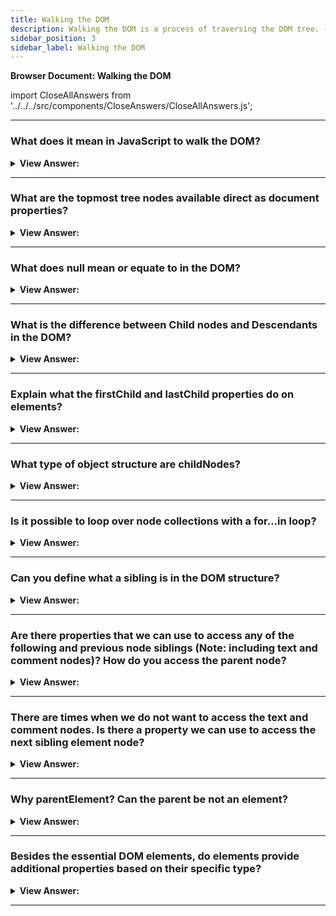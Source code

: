 ```yaml
---
title: Walking the DOM
description: Walking the DOM is a process of traversing the DOM tree. - JavaScript interview questions & answers
sidebar_position: 3
sidebar_label: Walking the DOM
---
```


**Browser Document: Walking the DOM**

import CloseAllAnswers from '../../../src/components/CloseAnswers/CloseAllAnswers.js';

<CloseAllAnswers />

---

### What does it mean in JavaScript to walk the DOM?

<details>
  <summary><strong>View Answer:</strong></summary>
  <div>
  <div><strong>Interview Response:</strong> We can do anything with elements and their contents thanks to the DOM, but first, we must locate the proper DOM object. This step-by-step procedure is known as walking the DOM. All DOM actions begin with the document object. This point is the primary "entry point" into DOM, and we can reach any node from it.
</div><br />
  <div><strong className="codeExample">Code Example:</strong><br /><br />

  <div></div>

```js
alert(document.documentElement); // alerts [object HTMLHtmlElement] <html> node
```

  </div>
  </div>
</details>

---

### What are the topmost tree nodes available direct as document properties?

<details>
  <summary><strong>View Answer:</strong></summary>
  <div>
  <div><strong>Interview Response:</strong> The topmost tree nodes are available directly as document properties, including the HTML, body, and head nodes document nodes.</div><br />
  <div><strong>Technical Response:</strong> The topmost tree nodes, including the HTML, body, and head nodes, are accessible as document properties right away. document.documentElement The uppermost document node is called an element. That is the DOM node for the &#8249;HTML&#8250; element. Another often used DOM component is the &#8249;body&#8250; element — document.body. The &#8249;head&#8250; tag is also known as document.head. Any node that extends beyond this point is a part of the body node.
  </div><br />
  <div><strong className="codeExample">Code Example:</strong><br /><br />

  <div></div>

```js
alert(document.documentElement); // alerts [object HTMLHtmlElement] <html> node
```

  </div>
  </div>
</details>

---

### What does null mean or equate to in the DOM?

<details>
  <summary><strong>View Answer:</strong></summary>
  <div>
  <div><strong>Interview Response:</strong> The null value in the DOM implies "doesn't exist" or "no such node". A script can't access an element that doesn't exist when it runs. If a script gets included within &#8249;head&#8250;, document.body is inaccessible since the browser has not yet read it.
</div><br />
  <div><strong className="codeExample">Code Example:</strong><br /><br />

  <div></div>

```html
<html>
  <head>
    <script>
      alert('From HEAD: ' + document.body); // null, there's no <body> yet
    </script>
  </head>

  <body>
    <script>
      alert('From BODY: ' + document.body); // HTMLBodyElement, now it exists
    </script>
  </body>
</html>
```

  </div>
  </div>
</details>

---

### What is the difference between Child nodes and Descendants in the DOM?

<details>
  <summary><strong>View Answer:</strong></summary>
  <div>
  <div><strong>Interview Response:</strong> A child node in the DOM is a direct child of the provided parent. Descendants include all components nested within the provided one, such as children and their children.
</div>
  </div>
</details>

---

### Explain what the firstChild and lastChild properties do on elements?

<details>
  <summary><strong>View Answer:</strong></summary>
  <div>
  <div><strong>Interview Response:</strong> The firstChild and lastChild element properties give fast access to a parent element's first and last children.</div><br />
  <div><strong>Technical Response:</strong> The first and last child element characteristics provide quick access to a parent element's first and last children. The firstChild and lastChild attributes are considered shorthand. The childNodes property may also get utilized to communicate with nodes using brackets. There is also a specific function elem.hasChildNodes() that we can determine whether or not there are any child nodes.
  </div><br />
  <div><strong className="codeExample">Code Example:</strong><br /><br />

  <div></div>

```js
elem.childNodes[0] === elem.firstChild; // true
elem.childNodes[elem.childNodes.length - 1] === elem.lastChild; // true
```

  </div>
  </div>
</details>

---

### What type of object structure are childNodes?

<details>
  <summary><strong>View Answer:</strong></summary>
  <div>
  <div><strong>Interview Response:</strong> Child nodes make up a structure like an Array. In simple terms, it's a unique array-like iterable object that we can loop over.</div><br />
  <div><strong>Technical Response:</strong> The childNodes looks like an array, but it is not an array but rather a collection (a particular array-like iterable object). This object allows us to iterate over the childNodes using a for…of loop, which is consequential. That is because it is iterable (provides the Symbol.iterator property, as required). Since it's an array-like object we do not get all the benefits of arrays like the filter and map methods. However, there is a solution that we can use by invoking Array.from() and turning the childNodes into an array.
  </div><br />
  <div><strong className="codeExample">Code Example:</strong><br /><br />

  <div></div>

```js
for (let node of document.body.childNodes) {
  alert(node); // shows all nodes from the collection
}

// Doesn't work returns undefined
alert(document.body.childNodes.filter); // undefined (there's no filter method!)

// Solution: turn childNodes into an array
alert(Array.from(document.body.childNodes).filter); // function
```

  </div>
  </div>
</details>

---

### Is it possible to loop over node collections with a for…in loop?

<details>
  <summary><strong>View Answer:</strong></summary>
  <div>
  <div><strong>Interview Response:</strong> Theoretically, you may use a for...in loop to cycle across collections. However, it is not advised—the for..in loop loops over all enumerable attributes. And collections include several "additional" attributes that seldomly get used, and we usually do not want, such as entries, forEach, and keys.
</div><br />
  <div><strong className="codeExample">Code Example:</strong><br /><br />

  <div></div>

```js
// shows 0, 1, length, item, values, forEach, and more.
for (let prop in document.body.childNodes) alert(prop);
```

  </div>
  </div>
</details>

---

### Can you define what a sibling is in the DOM structure?

<details>
  <summary><strong>View Answer:</strong></summary>
  <div>
  <div><strong>Interview Response:</strong> 
  Siblings are nodes that are the same parent's children. The head and body nodes, siblings, and both offspring of the HTML node are an example. The &#8249;body&#8250; is the "next" or "right" sibling of the &#8249;head&#8250;, while the &#8249;head&#8250; is the "previous" or "left" sibling of the &#8249;body&#8250;.
</div><br />
  <div><strong className="codeExample">Code Example:</strong><br /><br />

  <div></div>

```html
<html>
  <head>
    ...
  </head>
  <body>
    ...
  </body>
</html>
```

  </div>
  </div>
</details>

---

### Are there properties that we can use to access any of the following and previous node siblings (Note: including text and comment nodes)? How do you access the parent node?

<details>
  <summary><strong>View Answer:</strong></summary>
  <div>
  <div><strong>Interview Response:</strong> Yes, the next sibling gets accessed via the nextSibling property, and the previous sibling node gets accessed via the previousSibling property. The parent node gets accessed via the parentNode property. We should note that using these properties allows direct access to all nodes, including the text and comment nodes.
</div><br />
  <div><strong className="codeExample">Code Example:</strong><br /><br />

  <div></div>

```js
// parent of <body> is <html>
alert(document.body.parentNode === document.documentElement); // true

// after <head> goes <body>
alert(document.head.nextSibling); // HTMLBodyElement

// before <body> goes <head>
alert(document.body.previousSibling); // HTMLHeadElement
```

  </div>
  </div>
</details>

---

### There are times when we do not want to access the text and comment nodes. Is there a property we can use to access the next sibling element node?

<details>
  <summary><strong>View Answer:</strong></summary>
  <div>
  <div><strong>Interview Response:</strong> Yes, when we are interested in only accessing element nodes. Some properties serve that purpose for the previous and the next sibling element nodes. For the next sibling element node, we can use nextElementSibling, and for the previous element node, we use previousElementSibling. This feature commonly gets referred to as element-only navigation.
</div>
  </div>
</details>

---

### Why parentElement? Can the parent be not an element?

<details>
  <summary><strong>View Answer:</strong></summary>
  <div>
  <div><strong>Interview Response:</strong> The parent may not be an element when we call parentElement on the document.documentElement is the first node of the document. It returns null, but we can access it using the parentNode property as an alternative.</div><br />
  <div><strong>Technical Response:</strong> ParentElement returns the "element" parent, whereas parentNode returns the "any node" parent. These characteristics are often the same: they both receive the parent. Except for the document.documentElement refers to the document's initial node without a parent element. This characteristic is because of the root node document.documentElement (&#8249;html&#8250;) is the child of the document. However, because the document is not an element node, parentNode does not return it, and parentElement does not.
  </div><br />
  <div><strong className="codeExample">Code Example:</strong><br /><br />

  <div></div>

```js
alert(document.documentElement.parentNode); // document
alert(document.documentElement.parentElement); // null
```

  </div>
  </div>
</details>

---

### Besides the essential DOM elements, do elements provide additional properties based on their specific type?

<details>
  <summary><strong>View Answer:</strong></summary>
  <div>
  <div><strong>Interview Response:</strong> Several DOM elements provide additional properties. For example, the table element provides the row, caption, tBodies, and other properties that we can access.</div><br />
  <div><strong>Technical Response:</strong> Certain types of DOM elements may provide additional properties specific to their type for convenience. An excellent example of this is table elements that provide table.rows, table.caption, table.tBodies, and additional properties that we can access. The table.rows property is a collection of &#8249;tr&#8250; elements of a table that we can modify via the DOM and highlight or change the text as an example. There are also additional navigation properties for HTML forms.
  </div><br />
  <div><strong className="codeExample">Code Example:</strong><br /><br />

  <div></div>

```html
<table id="table">
  <tr>
    <td>one</td>
    <td>two</td>
  </tr>
  <tr>
    <td>three</td>
    <td>four</td>
  </tr>
</table>

<script>
  // get td with "two" (first row, second column)
  let td = table.rows[0].cells[1];
  td.style.backgroundColor = 'red'; // highlight it
</script>
```

  </div>
  </div>
</details>

---
